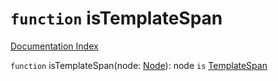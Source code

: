 # `function` isTemplateSpan

[Documentation Index](../README.md)

`function` isTemplateSpan(node: [Node](../interface.Node/README.md)): node `is` [TemplateSpan](../interface.TemplateSpan/README.md)

